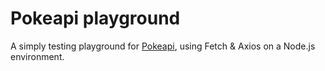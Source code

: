 # Pokeapi playground
A simply testing playground for [Pokeapi](https://pokeapi.co/), using Fetch & Axios on a Node.js environment.